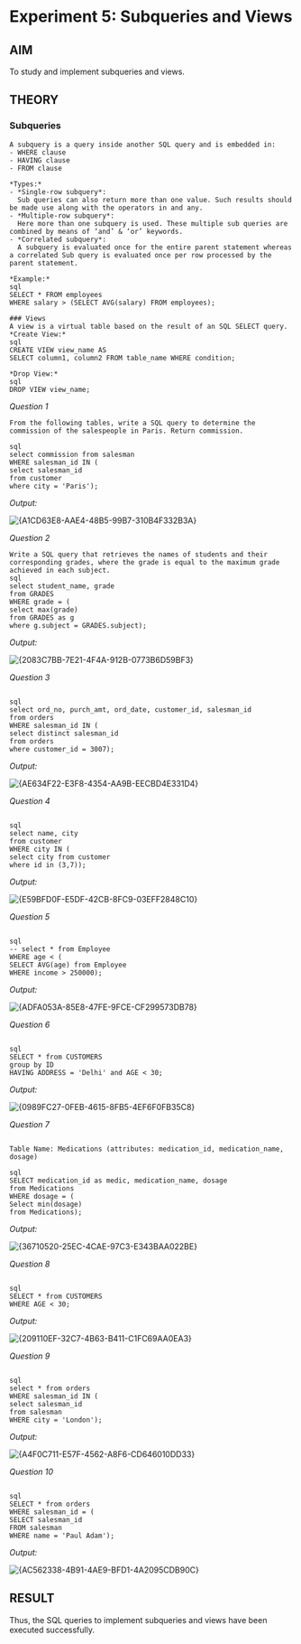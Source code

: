 # Experiment 5: Subqueries and Views

## AIM 
To study and implement subqueries and views.

## THEORY

### Subqueries
```
A subquery is a query inside another SQL query and is embedded in:
- WHERE clause
- HAVING clause
- FROM clause

*Types:*
- *Single-row subquery*:
  Sub queries can also return more than one value. Such results should be made use along with the operators in and any.
- *Multiple-row subquery*:
  Here more than one subquery is used. These multiple sub queries are combined by means of ‘and’ & ‘or’ keywords.
- *Correlated subquery*:
  A subquery is evaluated once for the entire parent statement whereas a correlated Sub query is evaluated once per row processed by the parent statement.

*Example:*
sql
SELECT * FROM employees
WHERE salary > (SELECT AVG(salary) FROM employees);

### Views
A view is a virtual table based on the result of an SQL SELECT query.
*Create View:*
sql
CREATE VIEW view_name AS
SELECT column1, column2 FROM table_name WHERE condition;

*Drop View:*
sql
DROP VIEW view_name;
```

*Question 1*

```
From the following tables, write a SQL query to determine the commission of the salespeople in Paris. Return commission.

sql
select commission from salesman 
WHERE salesman_id IN (
select salesman_id 
from customer 
where city = 'Paris');
```

*Output:*

![{A1CD63E8-AAE4-48B5-99B7-310B4F332B3A}](https://github.com/user-attachments/assets/ea6eede3-8be7-4403-93d8-e57614fd0917)


*Question 2*

```
Write a SQL query that retrieves the names of students and their corresponding grades, where the grade is equal to the maximum grade achieved in each subject.
sql
select student_name, grade 
from GRADES 
WHERE grade = (
select max(grade)
from GRADES as g
where g.subject = GRADES.subject);
```

*Output:*

![{2083C7BB-7E21-4F4A-912B-0773B6D59BF3}](https://github.com/user-attachments/assets/82a2c002-1da5-4127-83b3-33f6771f5112)


*Question 3*
``` From the following tables, write a SQL query to find all orders generated by the salespeople who may work for customers whose id is 3007. Return ord_no, purch_amt, ord_date, customer_id, salesman_id.

sql
select ord_no, purch_amt, ord_date, customer_id, salesman_id
from orders 
WHERE salesman_id IN (
select distinct salesman_id 
from orders 
where customer_id = 3007);
```

*Output:*

![{AE634F22-E3F8-4354-AA9B-EECBD4E331D4}](https://github.com/user-attachments/assets/f0c57ae1-563b-4714-8d2f-7ff7deed51b1)


*Question 4*
``` Write a SQL query to Retrieve the names and cities of customers who have the same city as customers with IDs 3 and 7

sql
select name, city 
from customer 
WHERE city IN (
select city from customer 
where id in (3,7));
```

*Output:*

![{E59BFD0F-E5DF-42CB-8FC9-03EFF2848C10}](https://github.com/user-attachments/assets/7b063be3-746e-4087-afa6-f435ca2bd3e5)


*Question 5*
```Write a SQL query to Find employees who have an age less than the average age of employees with incomes over 2.5 Lakh

sql
-- select * from Employee 
WHERE age < (
SELECT AVG(age) from Employee 
WHERE income > 250000); 
```

*Output:*

![{ADFA053A-85E8-47FE-9FCE-CF299573DB78}](https://github.com/user-attachments/assets/33ae1b42-df53-4866-8d63-67c65c5ea46f)


*Question 6*
```Write a SQL query to retrieve all columns from the CUSTOMERS table for customers whose Address as Delhi and age below 30

sql
SELECT * from CUSTOMERS 
group by ID
HAVING ADDRESS = 'Delhi' and AGE < 30;
```

*Output:*

![{0989FC27-0FEB-4615-8FB5-4EF6F0FB35C8}](https://github.com/user-attachments/assets/e696654b-0ce0-4d33-973b-4e8832d21041)


*Question 7*
```Write a SQL query to Retrieve the medications with dosages equal to the lowest dosage

Table Name: Medications (attributes: medication_id, medication_name, dosage)

sql
SELECT medication_id as medic, medication_name, dosage 
from Medications 
WHERE dosage = (
Select min(dosage) 
from Medications);
```

*Output:*

![{36710520-25EC-4CAE-97C3-E343BAA022BE}](https://github.com/user-attachments/assets/97e91dc0-7958-44d3-aa1e-299aa40e443c)


*Question 8*
```Write a SQL query to retrieve all columns from the CUSTOMERS table for customers whose AGE is LESS than $30

sql
SELECT * from CUSTOMERS 
WHERE AGE < 30;
```


*Output:*

![{209110EF-32C7-4B63-B411-C1FC69AA0EA3}](https://github.com/user-attachments/assets/a260457b-b973-4eb8-9d48-648278a5be1b)


*Question 9*
```From the following tables write a SQL query to find all orders generated by London-based salespeople. Return ord_no, purch_amt, ord_date, customer_id, salesman_id.

sql
select * from orders 
WHERE salesman_id IN (
select salesman_id 
from salesman 
WHERE city = 'London');
```

*Output:*

![{A4F0C711-E57F-4562-A8F6-CD646010DD33}](https://github.com/user-attachments/assets/321f489f-03ba-47bf-8c61-f3c37b97beed)


*Question 10*
```From the following tables, write a SQL query to find all the orders issued by the salesman 'Paul Adam'. Return ord_no, purch_amt, ord_date, customer_id and salesman_id.

sql
SELECT * from orders 
WHERE salesman_id = (
SELECT salesman_id 
FROM salesman 
WHERE name = 'Paul Adam'); 
```

*Output:*

![{AC562338-4B91-4AE9-BFD1-4A2095CDB90C}](https://github.com/user-attachments/assets/53c12f59-3dbf-45f2-80c1-4d9a00303a23)



## RESULT
Thus, the SQL queries to implement subqueries and views have been executed successfully.
